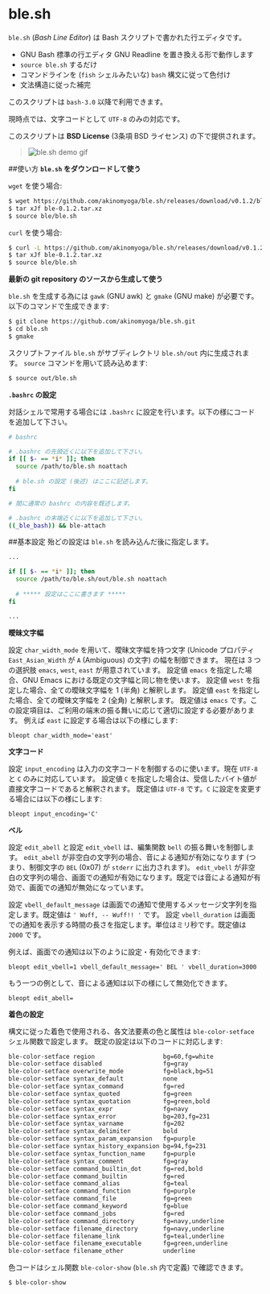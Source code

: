 # ble.sh
`ble.sh` (*Bash Line Editor*) は Bash スクリプトで書かれた行エディタです。
- GNU Bash 標準の行エディタ GNU Readline を置き換える形で動作します
- `source ble.sh` するだけ
- コマンドラインを (`fish` シェルみたいな) `bash` 構文に従って色付け
- 文法構造に従った補完

このスクリプトは `bash-3.0` 以降で利用できます。

現時点では、文字コードとして `UTF-8` のみの対応です。

このスクリプトは **BSD License** (3条項 BSD ライセンス) の下で提供されます。

> ![ble.sh demo gif](https://github.com/akinomyoga/ble.sh/wiki/images/demo.gif)

##使い方
**`ble.sh` をダウンロードして使う**

`wget` を使う場合:
```bash
$ wget https://github.com/akinomyoga/ble.sh/releases/download/v0.1.2/ble-0.1.2.tar.xz
$ tar xJf ble-0.1.2.tar.xz
$ source ble/ble.sh
```
`curl` を使う場合:
```bash
$ curl -L https://github.com/akinomyoga/ble.sh/releases/download/v0.1.2/ble-0.1.2.tar.xz > ble-0.1.2.tar.xz
$ tar xJf ble-0.1.2.tar.xz
$ source ble/ble.sh
```

**最新の git repository のソースから生成して使う**

`ble.sh` を生成する為には `gawk` (GNU awk) と `gmake` (GNU make) が必要です。
以下のコマンドで生成できます:
```bash
$ git clone https://github.com/akinomyoga/ble.sh.git
$ cd ble.sh
$ gmake
```
スクリプトファイル `ble.sh` がサブディレクトリ `ble.sh/out` 内に生成されます。
`source` コマンドを用いて読み込めます:
```bash
$ source out/ble.sh
```

**`.bashrc` の設定**

対話シェルで常用する場合には `.bashrc` に設定を行います。以下の様にコードを追加して下さい。
```bash
# bashrc

# .bashrc の先頭近くに以下を追加して下さい。
if [[ $- == *i* ]]; then
  source /path/to/ble.sh noattach
  
  # ble.sh の設定 (後述) はここに記述します。
fi

# 間に通常の bashrc の内容を既述します。

# .bashrc の末端近くに以下を追加して下さい。
((_ble_bash)) && ble-attach
```

##基本設定
殆どの設定は `ble.sh` を読み込んだ後に指定します。
```bash
...

if [[ $- == *i* ]]; then
  source /path/to/ble.sh/out/ble.sh noattach
  
  # ***** 設定はここに書きます *****
fi

...
```

**曖昧文字幅**

設定 `char_width_mode` を用いて、曖昧文字幅を持つ文字 (Unicode プロパティ `East_Asian_Width` が `A` (Ambiguous) の文字) の幅を制御できます。
現在は 3 つの選択肢 `emacs`, `west`, `east` が用意されています。
設定値 `emacs` を指定した場合、GNU Emacs における既定の文字幅と同じ物を使います。
設定値 `west` を指定した場合、全ての曖昧文字幅を 1 (半角) と解釈します。
設定値 `east` を指定した場合、全ての曖昧文字幅を 2 (全角) と解釈します。
既定値は `emacs` です。この設定項目は、ご利用の端末の振る舞いに応じて適切に設定する必要があります。
例えば `east` に設定する場合は以下の様にします:

```
bleopt char_width_mode='east'
```

**文字コード**

設定 `input_encoding` は入力の文字コードを制御するのに使います。現在 `UTF-8` と `C` のみに対応しています。
設定値 `C` を指定した場合は、受信したバイト値が直接文字コードであると解釈されます。
既定値は `UTF-8` です。`C` に設定を変更する場合には以下の様にします:

```
bleopt input_encoding='C'
```

**ベル**

設定 `edit_abell` と設定 `edit_vbell` は、編集関数 `bell` の振る舞いを制御します。
`edit_abell` が非空白の文字列の場合、音による通知が有効になります (つまり、制御文字の `BEL` (0x07) が `stderr` に出力されます)。
`edit_vbell` が非空白の文字列の場合、画面での通知が有効になります。既定では音による通知が有効で、画面での通知が無効になっています。

設定 `vbell_default_message` は画面での通知で使用するメッセージ文字列を指定します。既定値は `' Wuff, -- Wuff!! '` です。
設定 `vbell_duration` は画面での通知を表示する時間の長さを指定します。単位はミリ秒です。既定値は `2000` です。

例えば、画面での通知は以下のように設定・有効化できます:
```
bleopt edit_vbell=1 vbell_default_message=' BEL ' vbell_duration=3000
```

もう一つの例として、音による通知は以下の様にして無効化できます。
```
bleopt edit_abell=
```

**着色の設定**

構文に従った着色で使用される、各文法要素の色と属性は `ble-color-setface` シェル関数で設定します。
既定の設定は以下のコードに対応します:
```bash
ble-color-setface region                   bg=60,fg=white
ble-color-setface disabled                 fg=gray
ble-color-setface overwrite_mode           fg=black,bg=51
ble-color-setface syntax_default           none
ble-color-setface syntax_command           fg=red
ble-color-setface syntax_quoted            fg=green
ble-color-setface syntax_quotation         fg=green,bold
ble-color-setface syntax_expr              fg=navy
ble-color-setface syntax_error             bg=203,fg=231
ble-color-setface syntax_varname           fg=202
ble-color-setface syntax_delimiter         bold
ble-color-setface syntax_param_expansion   fg=purple
ble-color-setface syntax_history_expansion bg=94,fg=231
ble-color-setface syntax_function_name     fg=purple
ble-color-setface syntax_comment           fg=gray
ble-color-setface command_builtin_dot      fg=red,bold
ble-color-setface command_builtin          fg=red
ble-color-setface command_alias            fg=teal
ble-color-setface command_function         fg=purple
ble-color-setface command_file             fg=green
ble-color-setface command_keyword          fg=blue
ble-color-setface command_jobs             fg=red
ble-color-setface command_directory        fg=navy,underline
ble-color-setface filename_directory       fg=navy,underline
ble-color-setface filename_link            fg=teal,underline
ble-color-setface filename_executable      fg=green,underline
ble-color-setface filename_other           underline
```

色コードはシェル関数 `ble-color-show` (`ble.sh` 内で定義) で確認できます。
```bash
$ ble-color-show
```
